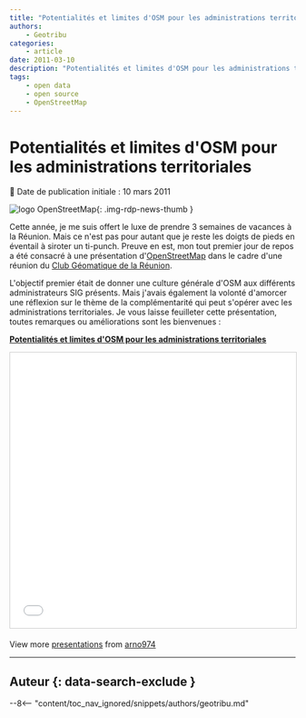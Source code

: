 ```yaml
---
title: "Potentialités et limites d'OSM pour les administrations territoriales"
authors:
    - Geotribu
categories:
    - article
date: 2011-03-10
description: "Potentialités et limites d'OSM pour les administrations territoriales"
tags:
    - open data
    - open source
    - OpenStreetMap
---
```


# Potentialités et limites d'OSM pour les administrations territoriales

:calendar: Date de publication initiale : 10 mars 2011

![logo OpenStreetMap](https://cdn.geotribu.fr/img/logos-icones/OpenStreetMap/Openstreetmap.png "logo OpenStreetMap"){: .img-rdp-news-thumb }

Cette année, je me suis offert le luxe de prendre 3 semaines de vacances à la Réunion. Mais ce n'est pas pour autant que je reste les doigts de pieds en éventail à siroter un ti-punch. Preuve en est, mon tout premier jour de repos a été consacré à une présentation d'[OpenStreetMap](https://www.openstreetmap.org/) dans le cadre d'une réunion du [Club Géomatique de la Réunion](http://clubgeomatique.agorah.com/clubgeomatique/index.php).

L'objectif premier était de donner une culture générale d'OSM aux différents administrateurs SIG présents. Mais j'avais également la volonté d'amorcer une réflexion sur le thème de la complémentarité qui peut s'opérer avec les administrations territoriales. Je vous laisse feuilleter cette présentation, toutes remarques ou améliorations sont les bienvenues :

**[Potentialités et limites d'OSM pour les administrations territoriales](https://www.slideshare.net/arno974/potentialits-et-limites-dosm-pour-les-administrations-territoriales "Potentialités et limites d'OSM pour les administrations territoriales")**

<iframe src="//www.slideshare.net/slideshow/embed_code/key/pRLhUsL6IpcbgV" width="595" height="485" frameborder="0" marginwidth="0" marginheight="0" scrolling="no" style="border:1px solid #CCC; border-width:1px; margin-bottom:5px; max-width: 100%;" allowfullscreen> </iframe>

View more [presentations](https://www.slideshare.net/) from [arno974](https://www.slideshare.net/arno974)

----

## Auteur {: data-search-exclude }

--8<-- "content/toc_nav_ignored/snippets/authors/geotribu.md"
